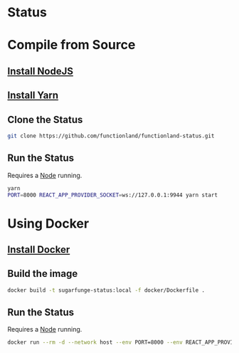 # Status

# Compile from Source

## [Install NodeJS](https://nodejs.org/en/)

## [Install Yarn](https://classic.yarnpkg.com/lang/en/docs/install)

## Clone the Status

```bash
git clone https://github.com/functionland/functionland-status.git
```

## Run the Status

Requires a [Node](Node.md) running.

```bash
yarn
PORT=8000 REACT_APP_PROVIDER_SOCKET=ws://127.0.0.1:9944 yarn start
```

# Using Docker

## [Install Docker](https://docs.docker.com/engine/install/)

## Build the image

```bash
docker build -t sugarfunge-status:local -f docker/Dockerfile .
```

## Run the Status

Requires a [Node](Node.md) running.

```bash
docker run --rm -d --network host --env PORT=8000 --env REACT_APP_PROVIDER_SOCKET=ws://127.0.0.1:9944 sugarfunge-status:local
```